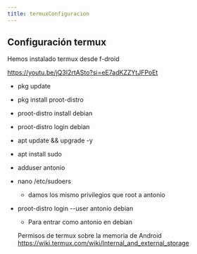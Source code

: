 ```yaml
---
title: termuxConfiguracion
---
```


## Configuración termux
Hemos instalado termux desde f-droid

https://youtu.be/jQ3I2rtASto?si=eE7adKZZYtJFPoEt

- pkg update
- pkg install proot-distro
- proot-distro install debian 
- proot-distro login debian
- apt update && upgrade -y
- apt install sudo
- adduser antonio
- nano /etc/sudoers
  - damos los mismo privilegios que root a antonio
- proot-distro login --user antonio debian 
  - Para entrar como antonio en debían
  
  Permisos de termux sobre la memoria de Android 
  https://wiki.termux.com/wiki/Internal_and_external_storage